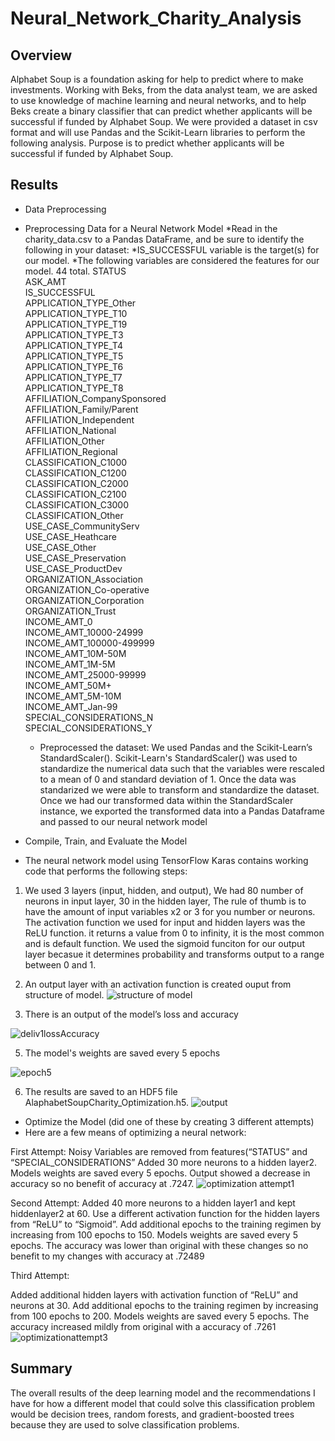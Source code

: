 # Neural_Network_Charity_Analysis

## Overview
Alphabet Soup is a foundation asking for help to predict where to make investments.
Working with Beks, from the data analyst team, we are asked to use knowledge of machine learning and neural networks, and to help Beks create a binary classifier that can predict whether applicants will be successful if funded by Alphabet Soup. 
We were provided a dataset in csv format and will use Pandas and the Scikit-Learn libraries to perform the following analysis.
Purpose is to predict whether applicants will be successful if funded by Alphabet Soup. 
## Results
* Data Preprocessing
* Preprocessing Data for a Neural Network Model
*Read in the charity_data.csv to a Pandas DataFrame, and be sure to identify the following in your  dataset:
  	*IS_SUCCESSFUL variable is the target(s) for our model.
 	 *The following variables are considered the features for our model. 44 total. 
STATUS                            
ASK_AMT                           
IS_SUCCESSFUL                     
APPLICATION_TYPE_Other          
APPLICATION_TYPE_T10            
APPLICATION_TYPE_T19            
APPLICATION_TYPE_T3             
APPLICATION_TYPE_T4             
APPLICATION_TYPE_T5             
APPLICATION_TYPE_T6             
APPLICATION_TYPE_T7             
APPLICATION_TYPE_T8             
AFFILIATION_CompanySponsored    
AFFILIATION_Family/Parent       
AFFILIATION_Independent         
AFFILIATION_National            
AFFILIATION_Other               
AFFILIATION_Regional            
CLASSIFICATION_C1000            
CLASSIFICATION_C1200            
CLASSIFICATION_C2000            
CLASSIFICATION_C2100            
CLASSIFICATION_C3000            
CLASSIFICATION_Other            
USE_CASE_CommunityServ          
USE_CASE_Heathcare              
USE_CASE_Other                  
USE_CASE_Preservation           
USE_CASE_ProductDev             
ORGANIZATION_Association        
ORGANIZATION_Co-operative       
ORGANIZATION_Corporation        
ORGANIZATION_Trust              
INCOME_AMT_0                    
INCOME_AMT_10000-24999          
INCOME_AMT_100000-499999        
INCOME_AMT_10M-50M              
INCOME_AMT_1M-5M                
INCOME_AMT_25000-99999          
INCOME_AMT_50M+                 
INCOME_AMT_5M-10M               
INCOME_AMT_Jan-99               
SPECIAL_CONSIDERATIONS_N        
SPECIAL_CONSIDERATIONS_Y        
 
  * Preprocessed the dataset:  We used Pandas and the Scikit-Learn’s StandardScaler(). Scikit-Learn's StandardScaler() was used to standardize the numerical data such that the variables were rescaled to a mean of 0 and standard deviation of 1. Once the data was standarized we were able to transform and standardize the dataset. Once we had our transformed data within the StandardScaler instance, we exported the transformed data into a Pandas Dataframe and passed to our neural network model 


* Compile, Train, and Evaluate the Model
* The neural network model using TensorFlow Karas contains working code that performs the following steps:
1.	We used 3 layers (input, hidden, and output), We had 80 number of neurons in input layer, 30 in the hidden layer, The rule of thumb is to have the amount of input variables x2 or 3 for you number or neurons. The activation function we used for input and hidden layers was the ReLU function. it returns a value from 0 to infinity, it is the most common and is default function. We used the sigmoid funciton for our output layer becasue it determines probability and transforms output to a range between 0 and 1. 


2.	An output layer with an activation function is created ouput from structure of model.
![structure of model](https://user-images.githubusercontent.com/94208810/160459328-de1c2cb2-1dd3-48e7-92b8-eda70ade1e95.png)

3.  There is an output of the model’s loss and accuracy 

![deliv1lossAccuracy](https://user-images.githubusercontent.com/94208810/160459076-08e093d4-76ab-40c3-8604-9e31114e5725.png)



5.	The model's weights are saved every 5 epochs 

![epoch5](https://user-images.githubusercontent.com/94208810/160459057-3e197631-794e-4b00-b6b1-1327a5da1ba5.png)


6.	The results are saved to an HDF5 file AlaphabetSoupCharity_Optimization.h5.
![output](https://user-images.githubusercontent.com/94208810/160459953-02648c27-db6b-4874-b011-94dafa1cb1d8.png)


 
* Optimize the Model (did one of these by creating 3 different attempts)
* Here are a few means of optimizing a neural network:

First Attempt: 
Noisy Variables are removed from features(“STATUS” and “SPECIAL_CONSIDERATIONS”
Added 30 more neurons to a hidden layer2. 
Models weights are saved every 5 epochs. 
Output showed a decrease in accuracy so no benefit of accuracy at .7247. 
![optimization attempt1](https://user-images.githubusercontent.com/94208810/160460432-f0273e4b-52ce-4857-a300-65741bd7c1bc.png)
 

Second Attempt: 
Added 40 more neurons to a hidden layer1 and kept hiddenlayer2 at 60. 
Use a different activation function for the hidden layers from “ReLU” to “Sigmoid”. 
Add additional epochs to the training regimen by increasing from 100 epochs to 150.
Models weights are saved every 5 epochs. 
The accuracy was lower than original with these changes so no benefit to my changes with accuracy at .72489


Third Attempt: 

Added  additional hidden layers with activation function of “ReLU” and neurons at 30.
Add additional epochs to the training regimen by increasing from 100 epochs to 200. 
Models weights are saved every 5 epochs. 
The accuracy increased mildly from original with a accuracy of .7261
![optimizationattempt3](https://user-images.githubusercontent.com/94208810/160460342-b03c1438-a03a-4d2d-9389-3512f679730d.png)

## Summary
The overall results of the deep learning model and the recommendations I have for how a different model that could solve this classification problem would be decision trees, random forests, and gradient-boosted trees because they are used to solve classification problems.

